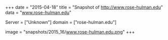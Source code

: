 
+++
date = "2015-04-18"
title = "Snapshot of http://www.rose-hulman.edu"
data = "www.rose-hulman.edu"

Server = ["Unknown"]
domain = ["rose-hulman.edu"]

  image = "snapshots/2015_16/www.rose-hulman.edu.png"
+++
#

